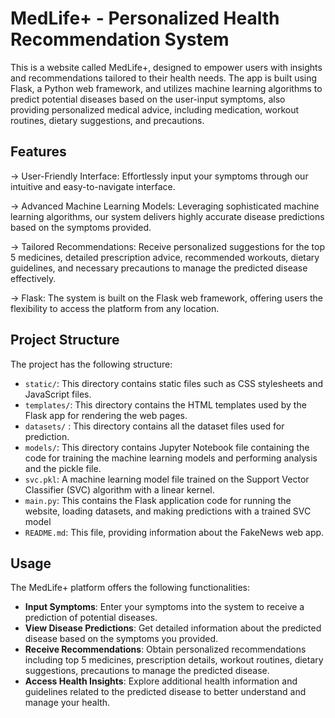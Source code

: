 # MedLife+ - Personalized Health Recommendation System 

This is a website called MedLife+, designed to empower users with insights and recommendations tailored to their health needs. The app is built using Flask, a Python web framework, and utilizes machine learning algorithms to predict potential diseases based on the user-input symptoms, also providing personalized medical advice, including medication, workout routines, dietary suggestions, and precautions. 

## Features
-> User-Friendly Interface: Effortlessly input your symptoms through our intuitive and easy-to-navigate interface.

-> Advanced Machine Learning Models: Leveraging sophisticated machine learning algorithms, our system delivers highly accurate disease predictions based on the symptoms provided.

-> Tailored Recommendations: Receive personalized suggestions for the top 5 medicines, detailed prescription advice, recommended workouts, dietary guidelines, and necessary precautions to manage the predicted disease effectively.

-> Flask: The system is built on the Flask web framework, offering users the flexibility to access the platform from any location.

## Project Structure

The project has the following structure:

- `static/`: This directory contains static files such as CSS stylesheets and JavaScript files.
- `templates/`: This directory contains the HTML templates used by the Flask app for rendering the web pages.
- `datasets/` : This directory contains all the dataset files used for prediction.
- `models/`: This directory contains Jupyter Notebook file containing the code for training the machine learning models and performing analysis and the pickle file.
- `svc.pkl`: A machine learning model file trained on the Support Vector Classifier (SVC) algorithm with a linear kernel.
- `main.py`: This contains the Flask application code for running the website, loading datasets, and making predictions with a trained SVC model
- `README.md`: This file, providing information about the FakeNews web app.

## Usage

The MedLife+ platform offers the following functionalities:

- **Input Symptoms**: Enter your symptoms into the system to receive a prediction of potential diseases.
- **View Disease Predictions**: Get detailed information about the predicted disease based on the symptoms you provided.
- **Receive Recommendations**: Obtain personalized recommendations including top 5 medicines, prescription details, workout routines, dietary suggestions, precautions to manage the predicted disease.
- **Access Health Insights**: Explore additional health information and guidelines related to the predicted disease to better understand and manage your health.

